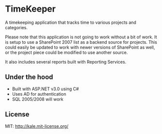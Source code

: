 TimeKeeper
==========

A timekeeping application that tracks time to various projects and categories.

Please note that this application is not going to work without a bit of work. It is setup to use a SharePoint 2007 list as a backend source for projects. This could easily be updated to work with newer versions of SharePoint as well, or the project piece could be modified to use another source.

It also includes several reports built with Reporting Services.

Under the hood
--------------

* Built with ASP.NET v3.0 using C#
* Uses AD for authentication
* SQL 2005/2008 will work

License
-------

MIT: http://kale.mit-license.org/